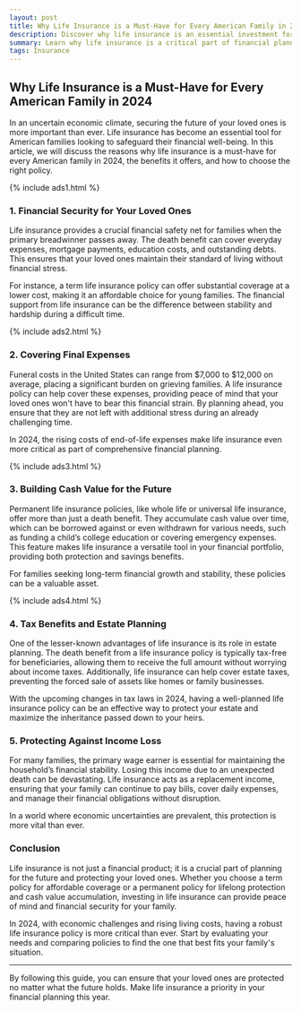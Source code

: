```yaml
---
layout: post
title: Why Life Insurance is a Must-Have for Every American Family in 2024
description: Discover why life insurance is an essential investment for American families in 2024, providing financial security and peace of mind for the future.
summary: Learn why life insurance is a critical part of financial planning for every American family in 2024 and how it can protect your loved ones.
tags: Insurance
---
```


## Why Life Insurance is a Must-Have for Every American Family in 2024

In an uncertain economic climate, securing the future of your loved ones is more important than ever. Life insurance has become an essential tool for American families looking to safeguard their financial well-being. In this article, we will discuss the reasons why life insurance is a must-have for every American family in 2024, the benefits it offers, and how to choose the right policy.

{% include ads1.html %}

### 1. **Financial Security for Your Loved Ones**

Life insurance provides a crucial financial safety net for families when the primary breadwinner passes away. The death benefit can cover everyday expenses, mortgage payments, education costs, and outstanding debts. This ensures that your loved ones maintain their standard of living without financial stress.

For instance, a term life insurance policy can offer substantial coverage at a lower cost, making it an affordable choice for young families. The financial support from life insurance can be the difference between stability and hardship during a difficult time.

{% include ads2.html %}

### 2. **Covering Final Expenses**

Funeral costs in the United States can range from $7,000 to $12,000 on average, placing a significant burden on grieving families. A life insurance policy can help cover these expenses, providing peace of mind that your loved ones won't have to bear this financial strain. By planning ahead, you ensure that they are not left with additional stress during an already challenging time.

In 2024, the rising costs of end-of-life expenses make life insurance even more critical as part of comprehensive financial planning.

{% include ads3.html %}

### 3. **Building Cash Value for the Future**

Permanent life insurance policies, like whole life or universal life insurance, offer more than just a death benefit. They accumulate cash value over time, which can be borrowed against or even withdrawn for various needs, such as funding a child’s college education or covering emergency expenses. This feature makes life insurance a versatile tool in your financial portfolio, providing both protection and savings benefits.

For families seeking long-term financial growth and stability, these policies can be a valuable asset.

{% include ads4.html %}

### 4. **Tax Benefits and Estate Planning**

One of the lesser-known advantages of life insurance is its role in estate planning. The death benefit from a life insurance policy is typically tax-free for beneficiaries, allowing them to receive the full amount without worrying about income taxes. Additionally, life insurance can help cover estate taxes, preventing the forced sale of assets like homes or family businesses.

With the upcoming changes in tax laws in 2024, having a well-planned life insurance policy can be an effective way to protect your estate and maximize the inheritance passed down to your heirs.

### 5. **Protecting Against Income Loss**

For many families, the primary wage earner is essential for maintaining the household’s financial stability. Losing this income due to an unexpected death can be devastating. Life insurance acts as a replacement income, ensuring that your family can continue to pay bills, cover daily expenses, and manage their financial obligations without disruption.

In a world where economic uncertainties are prevalent, this protection is more vital than ever.

### Conclusion

Life insurance is not just a financial product; it is a crucial part of planning for the future and protecting your loved ones. Whether you choose a term policy for affordable coverage or a permanent policy for lifelong protection and cash value accumulation, investing in life insurance can provide peace of mind and financial security for your family.

In 2024, with economic challenges and rising living costs, having a robust life insurance policy is more critical than ever. Start by evaluating your needs and comparing policies to find the one that best fits your family's situation.

---

By following this guide, you can ensure that your loved ones are protected no matter what the future holds. Make life insurance a priority in your financial planning this year.

